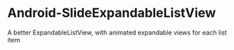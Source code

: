 Android-SlideExpandableListView
===============================

A better ExpandableListView, with animated expandable views for each list item